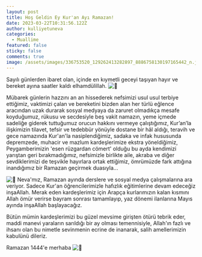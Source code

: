 ```yaml
---
layout: post
title: Hoş Geldin Ey Kur'an Ayı Ramazan!
date: 2023-03-22T10:31:56.122Z
author: kulliyetuneva
categories:
  - Muallime
featured: false
sticky: false
comments: true
image: /assets/images/336753520_129262413282897_8886758130197165442_n.jpg
---
```

Sayılı günlerden ibaret olan, içinde en kıymetli geceyi taşıyan hayır ve bereket ayına saatler kaldı elhamdülillah. ![🌙](https://static.xx.fbcdn.net/images/emoji.php/v9/t33/1/16/1f319.png) 

Mübarek günlerin hazzını an an hissederek nefsimizi usul usul terbiye ettiğimiz, vaktimizi çalan ve bereketini bizden alan her türlü eğlence aracından uzak durarak sosyal medyaya da zaruret olmadıkça mesafe koyduğumuz, rükusu ve secdesiyle beş vakit namazın, yeme içmede sadeliğe giderek tuttuğumuz orucun hakkını vermeye çalıştığımız, Kur’an’la ilişkimizin tilavet, tefsir ve tedebbür yönüyle dostane bir hâl aldığı, teravih ve gece namazında Kur'an'la nasiplendiğimiz, sadaka ve infak hususunda depremzede, muhacir ve mazlum kardeşlerimize ekstra yöneldiğimiz, Peygamberimizin 'esen rüzgardan cömert' olduğu bu ayda kendimizi yarıştan geri bırakmadığımız, nefsimizle birlikte aile, akraba ve diğer sevdiklerimizi de teşvikle hayırlara ortak ettiğimiz, ömrümüzde fark attığına inandığımız bir Ramazan geçirmek duasıyla... 

![🌱](https://static.xx.fbcdn.net/images/emoji.php/v9/t69/1/16/1f331.png) Neva'mız, Ramazan ayında derslere ve sosyal medya çalışmalarına ara veriyor. Sadece Kur'an öğrencilerimizle hafızlık eğitimlerine devam edeceğiz inşaAllah. Merak eden kardeşlerimiz için Arapça kurlarımızın kalan kısmını Allah ömür verirse bayram sonrası tamamlayıp, yaz dönemi ilanlarına Mayıs ayında inşaAllah başlayacağız. 

Bütün mümin kardeşlerimizi bu güzel mevsime girişten ötürü tebrik eder, maddi manevi yaraların sarıldığı bir ay olması temennisiyle, Allah'ın fazlı ve ihsanı olan bu nimetle sevinmenin ecrine de inanarak, salih amellerimizin kabulünü dileriz. 

Ramazan 1444'e merhaba ![🌙](https://static.xx.fbcdn.net/images/emoji.php/v9/t33/1/16/1f319.png)